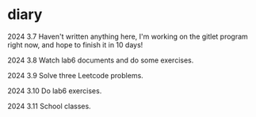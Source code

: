 # diary

2024 3.7 Haven't written anything here, I'm working on the gitlet program right now, and hope to finish it in 10 days!

2024 3.8 Watch lab6 documents and do some exercises.

2024 3.9 Solve three Leetcode problems.

2024 3.10 Do lab6 exercises.

2024 3.11 School classes.
